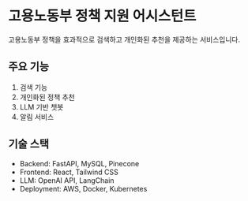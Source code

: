 # 고용노동부 정책 지원 어시스턴트

고용노동부 정책을 효과적으로 검색하고 개인화된 추천을 제공하는 서비스입니다.

## 주요 기능

1. 검색 기능
2. 개인화된 정책 추천
3. LLM 기반 챗봇
4. 알림 서비스

## 기술 스택

- Backend: FastAPI, MySQL, Pinecone
- Frontend: React, Tailwind CSS
- LLM: OpenAI API, LangChain
- Deployment: AWS, Docker, Kubernetes

